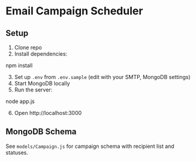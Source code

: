 # Email Campaign Scheduler


## Setup

1. Clone repo
2. Install dependencies:

npm install


3. Set up `.env` from `.env.sample` (edit with your SMTP, MongoDB settings)
4. Start MongoDB locally
5. Run the server:

node app.js


6. Open http://localhost:3000

## MongoDB Schema

See `models/Campaign.js` for campaign schema with recipient list and statuses.
